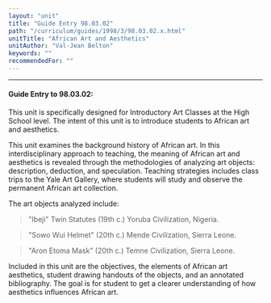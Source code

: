 ```yaml
---
layout: "unit"
title: "Guide Entry 98.03.02"
path: "/curriculum/guides/1998/3/98.03.02.x.html"
unitTitle: "African Art and Aesthetics"
unitAuthor: "Val-Jean Belton"
keywords: ""
recommendedFor: ""
---
```

<body>
<hr/>
 <h4>
  Guide Entry to 98.03.02:
 </h4>
 This unit is specifically designed for Introductory Art Classes at the High School level.  The intent of this unit is to introduce students to African art and aesthetics.
 <p>
  This unit examines the background history of African art.  In this interdisciplinary approach to teaching, the meaning of African art and aesthetics is revealed through the methodologies of analyzing art objects: description, deduction, and speculation.  Teaching strategies includes class trips to the Yale Art Gallery, where students will study and observe the permanent African art collection.
 </p>
 <p>
  The art objects analyzed include:
 </p>
<blockquote>
  <dl>
   <dt>
    "Ibeji" Twin Statutes (19th c.) Yoruba Civilization, Nigeria.
   </dt>
  </dl>
 </blockquote>
 <blockquote>
  <dl>
   <dt>
    "Sowo Wui Helmet" (20th c.) Mende Civilization, Sierra Leone.
   </dt>
  </dl>
 </blockquote>
 <blockquote>
  <dl>
   <dt>
    "Aron Etoma Mask" (20th c.) Temne Civilization, Sierra Leone.
   </dt>
  </dl>
 </blockquote>
 Included in this unit are the objectives, the elements of African art aesthetics, student drawing handouts of the objects, and an annotated bibliography.  The goal is for student to get a clearer understanding of how aesthetics influences African art.

</body>